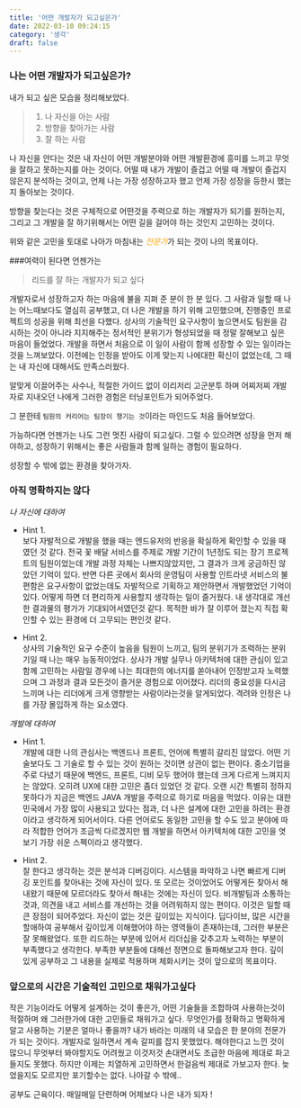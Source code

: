 ```yaml
---
title: '어떤 개발자가 되고싶은가'
date: 2022-03-10 09:24:15
category: '생각'
draft: false
---
```


### 나는 어떤 개발자가 되고싶은가?

내가 되고 싶은 모습을 정리해보았다.

> 1. 나 자신을 아는 사람
> 2. 방향을 찾아가는 사람
> 3. 잘 하는 사람

나 자신을 안다는 것은 내 자신이 어떤 개발분야와 어떤 개발환경에 흥미를 느끼고 무엇을 잘하고 못하는지를 아는 것이다.
어떨 때 내가 개발이 즐겁고 어떨 때 개발이 즐겁지 않은지 분석하는 것이고,
언제 나는 가장 성장하고자 했고 언제 가장 성장을 등한시 했는지 돌아보는 것이다.

방향을 찾는다는 것은 구체적으로 어떤것을 주력으로 하는 개발자가 되기를 원하는지,
그리고 그 개발을 잘 하기위해서는 어떤 길을 걸어야 하는 것인지 고민하는 것이다.

위와 같은 고민을 토대로 나아가 마침내는 <span style="color:orange">_전문가_</span>가 되는 것이 나의 목표이다. 


###여력이 된다면 언젠가는
> 리드를 잘 하는 개발자가 되고 싶다

개발자로서 성장하고자 하는 마음에 불을 지펴 준 분이 한 분 있다. 
그 사람과 일할 때 나는 어느때보다도 열심히 공부했고, 더 나은 개발을 하기 위해 고민했으며, 진행중인 프로젝트의 성공을 위해 최선을 다했다.
상사의 기술적인 요구사항이 높으면서도 팀원을 감시하는 것이 아니라 지지해주는 정서적인 분위기가 형성되었을 때 정말 잘해보고 싶은 마음이 들었었다.
개발을 하면서 처음으로 이 일이 사람이 함께 성장할 수 있는 일이라는 것을 느껴보았다. 
이전에는 인정을 받아도 이게 맞는지 나에대한 확신이 없었는데, 그 때는 내 자신에 대해서도 만족스러웠다.

알맞게 이끌어주는 사수나, 적절한 가이드 없이 이리저리 고군분투 하며 어찌저찌 개발자로 지내오던 나에게
그러한 경험은 터닝포인트가 되어주었다. 

그 분한테 ```팀원의 커리어는 팀장이 챙기는 것```이라는 마인드도 처음 들어보았다. 

가능하다면 언젠가는 나도 그런 멋진 사람이 되고싶다.
그럴 수 있으려면 성장을 먼저 해야하고, 성장하기 위해서는 좋은 사람들과 함께 일하는 경험이 필요하다.  

성장할 수 밖에 없는 환경을 찾아가자.


### 아직 명확하지는 않다
_나 자신에 대하여_
- Hint 1.  
  보다 자발적으로 개발을 했을 때는 엔드유저의 반응을 확실하게 확인할 수 있을 때였던 것 같다.
  전국 꽃 배달 서비스를 주제로 개발 기간이 1년정도 되는 장기 프로젝트의 팀원이었는데
  개발 과정 자체는 나쁘지않았지만, 그 결과가 크게 궁금하진 않았던 기억이 있다.
  반면 다른 곳에서 회사의 운영팀이 사용할 인트라넷 서비스의 불편함은 
  요구사항이 없었는데도 자발적으로 기획하고 제안하면서 개발했었던 기억이 있다.
  어떻게 하면 더 편리하게 사용할지 생각하는 일이 즐거웠다. 내 생각대로 개선한 결과물의 평가가 기대되어서였던것 같다.
  목적한 바가 잘 이루어 졌는지 직접 확인할 수 있는 환경에 더 고무되는 편인것 같다.
  

- Hint 2.  
  상사의 기술적인 요구 수준이 높음을 팀원이 느끼고, 팀의 분위기가 조력하는 분위기일 때 나는 매우 능동적이었다.
  상사가 개발 실무나 아키텍처에 대한 관심이 있고 함께 고민하는 사람일 경우에
  나는 최대한의 에너지를 쏟아내어 인정받고자 노력했으며 그 과정과 결과 모든것이 즐거운 경험으로 이어졌다.
  리더의 중요성을 다시금 느끼며 나는 리더에게 크게 영향받는 사람이라는것을 알게되었다. 
  격려와 인정은 나를 가장 몰입하게 하는 요소였다. 


_개발에 대하여_
- Hint 1.  
  개발에 대한 나의 관심사는 백엔드나 프론트, 언어에 특별히 갈리진 않았다. 
  어떤 기술보다도 그 기술로 할 수 있는 것이 원하는 것이면 상관이 없는 편이다.
  중소기업을 주로 다녔기 때문에 백엔드, 프론트, 디비 모두 했어야 했는데 크게 다르게 느껴지지는 않았다. 
  오히려 UX에 대한 고민은 좀더 있었던 것 같다. 
  오랜 시간 특별히 정하지 못하다가 지금은 백엔드 JAVA 개발을 주력으로 하기로 마음을 먹었다. 
  이유는 대한민국에서 가장 많이 사용되고 있다는 점과, 더 나은 설계에 대한 고민을 하려는 환경이라고 생각하게 되어서이다.
  다른 언어로도 동일한 고민을 할 수도 있고 분야에 따라 적합한 언어가 조금씩 다르겠지만
  웹 개발을 하면서 아키텍처에 대한 고민을 엿보기 가장 쉬운 스펙이라고 생각했다. 
    
  
- Hint 2.  
  잘 한다고 생각하는 것은 분석과 디버깅이다. 시스템을 파악하고 나면 빠르게 디버깅 포인트를 찾아내는 것에 자신이 있다.
  또 모르는 것이었어도 어떻게든 찾아서 해내왔기 때문에 모르더라도 찾아서 해내는 것에는 자신이 있다. 
  비개발팀과 소통하는것과, 의견을 내고 서비스를 개선하는 것을 어려워하지 않는 편이다. 이것은 일할 때 큰 장점이 되어주었다.
  자신이 없는 것은 깊이있는 지식이다. 딥다이브, 많은 시간을 할애하여 공부해서 깊이있게 이해했어야 하는 영역들이 존재하는데,
  그러한 부분은 잘 못해왔었다. 또한 리드하는 부분에 있어서 리더십을 갖추고자 노력하는 부분이 부족했다고 생각한다.
  부족한 부분들에 대해선 정면으로 돌파해보고자 한다. 깊이 있게 공부하고 그 내용을 실제로 적용하며 체화시키는 것이 앞으로의 목표이다.  
  

### 앞으로의 시간은 기술적인 고민으로 채워가고싶다
작은 기능이라도 어떻게 설계하는 것이 좋은가, 어떤 기술들을 조합하여 사용하는것이 적절하며 왜 그러한가에 대한 고민들로 채워가고 싶다.
무엇인가를 정확하고 명확하게 알고 사용하는 기분은 얼마나 좋을까? 내가 바라는 미래의 내 모습은 한 분야의 전문가가 되는 것이다. 
개발자로 일하면서 계속 갈피를 잡지 못했었다.
해야한다고 느낀 것이 많으니 무엇부터 봐야할지도 어려웠고 이것저것 손대면서도 조급한 마음에 제대로 파고들지도 못했다. 
하지만 이제는 치열하게 고민하면서 한걸음씩 제대로 가보고자 한다. 
늦었을지도 모르지만 포기할수는 없다. 나아갈 수 밖에.. 

공부도 근육이다. 매일매일 단련하며 어제보다 나은 내가 되자 !



